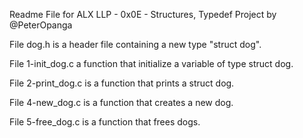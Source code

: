 Readme File for ALX LLP - 0x0E - Structures, Typedef Project by @PeterOpanga

File dog.h is a header file containing a new type "struct dog".


File 1-init_dog.c a function that initialize a variable of type struct dog.


File 2-print_dog.c is a function that prints a struct dog.


File 4-new_dog.c is a function that creates a new dog.


File 5-free_dog.c is a function that frees dogs.
